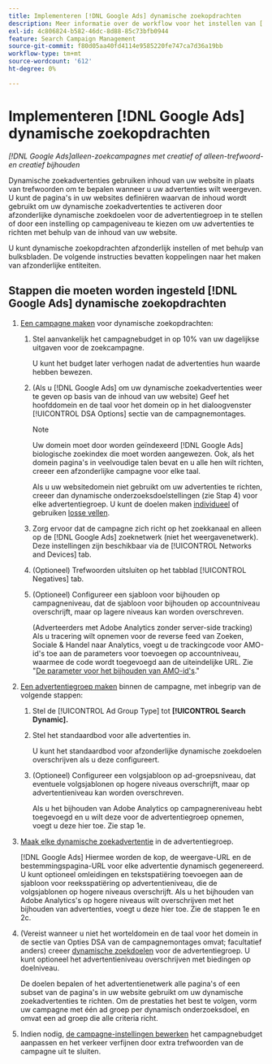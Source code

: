 ```yaml
---
title: Implementeren [!DNL Google Ads] dynamische zoekopdrachten
description: Meer informatie over de workflow voor het instellen van [!DNL Google Ads] dynamische zoekopdrachten.
exl-id: 4c806824-b582-46dc-8d88-85c73bfb0944
feature: Search Campaign Management
source-git-commit: f80d05aa40fd4114e9585220fe747ca7d36a19bb
workflow-type: tm+mt
source-wordcount: '612'
ht-degree: 0%

---
```


# Implementeren [!DNL Google Ads] dynamische zoekopdrachten

*[!DNL Google Ads]alleen-zoekcampagnes met creatief of alleen-trefwoord- en creatief bijhouden*

Dynamische zoekadvertenties gebruiken inhoud van uw website in plaats van trefwoorden om te bepalen wanneer u uw advertenties wilt weergeven. U kunt de pagina&#39;s in uw websites definiëren waarvan de inhoud wordt gebruikt om uw dynamische zoekadvertenties te activeren door afzonderlijke dynamische zoekdoelen voor de advertentiegroep in te stellen of door een instelling op campageniveau te kiezen om uw advertenties te richten met behulp van de inhoud van uw website.

U kunt dynamische zoekopdrachten afzonderlijk instellen of met behulp van bulksbladen. De volgende instructies bevatten koppelingen naar het maken van afzonderlijke entiteiten.

## Stappen die moeten worden ingesteld [!DNL Google Ads] dynamische zoekopdrachten

1. [Een campagne maken](/help/search-social-commerce/campaign-management/campaigns/campaign-manage.md) voor dynamische zoekopdrachten:

   1. Stel aanvankelijk het campagnebudget in op 10% van uw dagelijkse uitgaven voor de zoekcampagne.

      U kunt het budget later verhogen nadat de advertenties hun waarde hebben bewezen.

   1. (Als u [!DNL Google Ads] om uw dynamische zoekadvertenties weer te geven op basis van de inhoud van uw website) Geef het hoofddomein en de taal voor het domein op in het dialoogvenster [!UICONTROL DSA Options] sectie van de campagnemontages.

      >[!NOTE]
      >
      >Uw domein moet door worden geïndexeerd [!DNL Google Ads] biologische zoekindex die moet worden aangewezen. Ook, als het domein pagina&#39;s in veelvoudige talen bevat en u alle hen wilt richten, creeer een afzonderlijke campagne voor elke taal.

      Als u uw websitedomein niet gebruikt om uw advertenties te richten, creeer dan dynamische onderzoeksdoelstellingen (zie Stap 4) voor elke advertentiegroep. U kunt de doelen maken [individueel](/help/search-social-commerce/campaign-management/campaigns/dynamic-search-target-manage.md) of gebruiken [losse vellen](/help/search-social-commerce/campaign-management/bulksheets/bulksheet-about.md).

   1. Zorg ervoor dat de campagne zich richt op het zoekkanaal en alleen op de [!DNL Google Ads] zoeknetwerk (niet het weergavenetwerk). Deze instellingen zijn beschikbaar via de [!UICONTROL Networks and Devices] tab.

   1. (Optioneel) Trefwoorden uitsluiten op het tabblad [!UICONTROL Negatives] tab.

   1. (Optioneel) Configureer een sjabloon voor bijhouden op campagneniveau, dat de sjabloon voor bijhouden op accountniveau overschrijft, maar op lagere niveaus kan worden overschreven.

      (Adverteerders met Adobe Analytics zonder server-side tracking) Als u tracering wilt opnemen voor de reverse feed van Zoeken, Sociale &amp; Handel naar Analytics, voegt u de trackingcode voor AMO-id&#39;s toe aan de parameters voor toevoegen op accountniveau, waarmee de code wordt toegevoegd aan de uiteindelijke URL. Zie &quot;[De parameter voor het bijhouden van AMO-id&#39;s](/help/search-social-commerce/tracking/skwcid-tracking-parameter.md).&quot;

1. [Een advertentiegroep maken](/help/search-social-commerce/campaign-management/campaigns/ad-group-manage.md) binnen de campagne, met inbegrip van de volgende stappen:

   1. Stel de [!UICONTROL Ad Group Type] tot **[!UICONTROL Search Dynamic].**

   1. Stel het standaardbod voor alle advertenties in.

      U kunt het standaardbod voor afzonderlijke dynamische zoekdoelen overschrijven als u deze configureert.

   1. (Optioneel) Configureer een volgsjabloon op ad-groepsniveau, dat eventuele volgsjablonen op hogere niveaus overschrijft, maar op advertentieniveau kan worden overschreven.

      Als u het bijhouden van Adobe Analytics op campagnereniveau hebt toegevoegd en u wilt deze voor de advertentiegroep opnemen, voegt u deze hier toe. Zie stap 1e.

1. [Maak elke dynamische zoekadvertentie](/help/search-social-commerce/campaign-management/campaigns/ad-manage.md) in de advertentiegroep.

   [!DNL Google Ads] Hiermee worden de kop, de weergave-URL en de bestemmingspagina-URL voor elke advertentie dynamisch gegenereerd. U kunt optioneel omleidingen en tekstspatiëring toevoegen aan de sjabloon voor reeksspatiëring op advertentieniveau, die de volgsjablonen op hogere niveaus overschrijft.
Als u het bijhouden van Adobe Analytics&#39;s op hogere niveaus wilt overschrijven met het bijhouden van advertenties, voegt u deze hier toe. Zie de stappen 1e en 2c.

1. (Vereist wanneer u niet het worteldomein en de taal voor het domein in de sectie van Opties DSA van de campagnemontages omvat; facultatief anders) creeer [dynamische zoekdoelen](/help/search-social-commerce/campaign-management/campaigns/dynamic-search-target-manage.md) voor de advertentiegroep. U kunt optioneel het advertentieniveau overschrijven met biedingen op doelniveau.

   De doelen bepalen of het advertentienetwerk alle pagina&#39;s of een subset van de pagina&#39;s in uw website gebruikt om uw dynamische zoekadvertenties te richten. Om de prestaties het best te volgen, vorm uw campagne met één ad groep per dynamisch onderzoeksdoel, en omvat een ad groep die alle criteria richt.

1. Indien nodig, [de campagne-instellingen bewerken](/help/search-social-commerce/campaign-management/campaigns/campaign-manage.md) het campagnebudget aanpassen en het verkeer verfijnen door extra trefwoorden van de campagne uit te sluiten.
